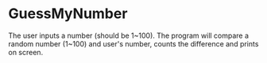 # GuessMyNumber
The user inputs a number (should be 1~100). 
The program will compare a random number (1~100) and user's number, counts the difference and prints on screen.
